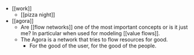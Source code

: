 - [[work]]
  - [[pizza night]]
- [[agora]]
  - Are [[flow networks]] one of the most important concepts or is it just me? In particular when used for modeling [[value flows]].
  - The Agora is a network that tries to flow resources for good.
    - For the good of the user, for the good of the people.
